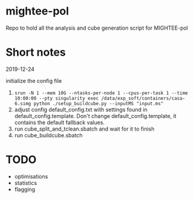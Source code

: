 mightee-pol
===========
Repo to hold all the analysis and cube generation script for MIGHTEE-pol

Short notes
===========
2019-12-24

initialize the config file
1. `srun -N 1 --mem 10G --ntasks-per-node 1 --cpus-per-task 1 --time 10:00:00 --pty singularity exec /data/exp_soft/containers/casa-6.simg python ./setup_buildcube.py --inputMS "input.ms"`
2. adjust config default_config.txt with settings found in default_config.template. Don't change default_config.template, it contains the default fallback values.
3. run cube_split_and_tclean.sbatch and wait for it to finish
4. run cube_buildcube.sbatch

TODO
====
- optimisations 
- statistics
- flagging
